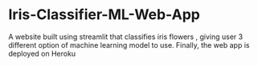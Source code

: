 # Iris-Classifier-ML-Web-App
A website built using streamlit that classifies iris flowers , giving user 3 different option of machine learning model to use. Finally, the web app is deployed on Heroku

